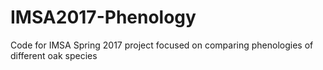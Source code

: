 # IMSA2017-Phenology
Code for IMSA Spring 2017 project focused on comparing phenologies of different oak species
